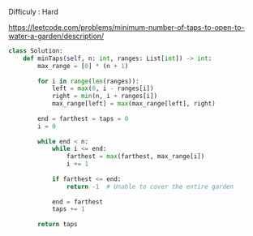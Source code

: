 Difficuly : Hard 

https://leetcode.com/problems/minimum-number-of-taps-to-open-to-water-a-garden/description/ 

```python
class Solution:
    def minTaps(self, n: int, ranges: List[int]) -> int:
        max_range = [0] * (n + 1)
        
        for i in range(len(ranges)):
            left = max(0, i - ranges[i])
            right = min(n, i + ranges[i])
            max_range[left] = max(max_range[left], right)
        
        end = farthest = taps = 0
        i = 0
        
        while end < n:
            while i <= end:
                farthest = max(farthest, max_range[i])
                i += 1
            
            if farthest <= end:
                return -1  # Unable to cover the entire garden
            
            end = farthest
            taps += 1
        
        return taps
```
